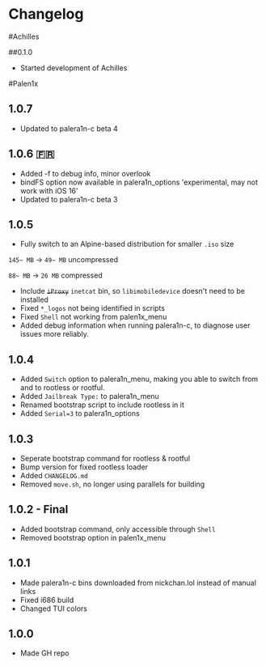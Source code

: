# Changelog

#Achilles

##0.1.0
- Started development of Achilles


#Palen1x

## 1.0.7
- Updated to palera1n-c beta 4

## 1.0.6 :fr:
- Added -f to debug info, minor overlook
- bindFS option now available in palera1n_options 'experimental, may not work with iOS 16'
- Updated to palera1n-c beta 3

## 1.0.5
- Fully switch to an Alpine-based distribution for smaller `.iso` size 

`145~ MB` -> `49~ MB` uncompressed

`88~ MB` -> `26 MB` compressed

- Include ~~`iProxy`~~ `inetcat` bin, so `libimobiledevice` doesn't need to be installed
- Fixed `*_logos` not being identified in scripts
- Fixed `Shell` not working from palen1x_menu
- Added debug information when running palera1n-c, to diagnose user issues more reliably.

## 1.0.4
- Added `Switch` option to palera1n_menu, making you able to switch from and to rootless or rootful.
- Added `Jailbreak Type:` to palera1n_menu
- Renamed bootstrap script to include rootless in it
- Added `Serial=3` to palera1n_options

## 1.0.3
- Seperate bootstrap command for rootless & rootful
- Bump version for fixed rootless loader
- Added `CHANGELOG.md`
- Removed `move.sh`, no longer using parallels for building

## 1.0.2 - Final
- Added bootstrap command, only accessible through `Shell`
- Removed bootstrap option in palen1x_menu

## 1.0.1
- Made palera1n-c bins downloaded from nickchan.lol instead of manual links
- Fixed i686 build
- Changed TUI colors

## 1.0.0
- Made GH repo

